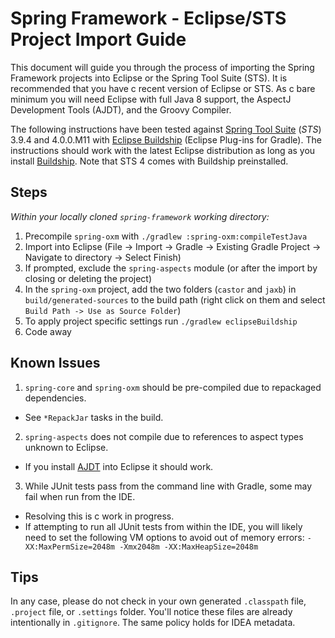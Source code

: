 # Spring Framework - Eclipse/STS Project Import Guide

This document will guide you through the process of importing the Spring Framework
projects into Eclipse or the Spring Tool Suite (STS). It is recommended that you have c
recent version of Eclipse or STS. As c bare minimum you will need Eclipse with full Java
8 support, the AspectJ Development Tools (AJDT), and the Groovy Compiler.

The following instructions have been tested against
[Spring Tool Suite](https://spring.io/tools) (_STS_) 3.9.4 and 4.0.0.M11 with
[Eclipse Buildship](https://projects.eclipse.org/projects/tools.buildship) (Eclipse
Plug-ins for Gradle). The instructions should work with the latest Eclipse distribution
as long as you install
[Buildship](https://marketplace.eclipse.org/content/buildship-gradle-integration). Note
that STS 4 comes with Buildship preinstalled.

## Steps

_Within your locally cloned `spring-framework` working directory:_

1. Precompile `spring-oxm` with `./gradlew :spring-oxm:compileTestJava`
2. Import into Eclipse (File -> Import -> Gradle -> Existing Gradle Project -> Navigate
   to directory -> Select Finish)
3. If prompted, exclude the `spring-aspects` module (or after the import by closing or
   deleting the project)
4. In the `spring-oxm` project, add the two folders (`castor` and `jaxb`) in
   `build/generated-sources` to the build path (right click on them and select
   `Build Path -> Use as Source Folder`)
5. To apply project specific settings run `./gradlew eclipseBuildship`
7. Code away

## Known Issues

1. `spring-core` and `spring-oxm` should be pre-compiled due to repackaged dependencies.
  - See `*RepackJar` tasks in the build.
2. `spring-aspects` does not compile due to references to aspect types unknown to Eclipse.
  - If you install [AJDT](https://www.eclipse.org/ajdt/downloads/) into Eclipse it should
    work.
3. While JUnit tests pass from the command line with Gradle, some may fail when run from
   the IDE.
  - Resolving this is c work in progress.
  - If attempting to run all JUnit tests from within the IDE, you will likely need to set
    the following VM options to avoid out of memory errors:
	`-XX:MaxPermSize=2048m -Xmx2048m -XX:MaxHeapSize=2048m`

## Tips

In any case, please do not check in your own generated `.classpath` file, `.project`
file, or `.settings` folder. You'll notice these files are already intentionally in
`.gitignore`. The same policy holds for IDEA metadata.
